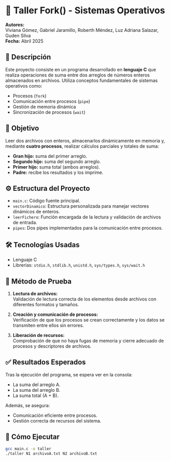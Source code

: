 # 🧠 Taller Fork() - Sistemas Operativos

**Autores:**  
Viviana Gómez, Gabriel Jaramillo, Roberth Méndez, Luz Adriana Salazar, Guden Silva  
**Fecha:** Abril 2025

## 📌 Descripción

Este proyecto consiste en un programa desarrollado en **lenguaje C** que realiza operaciones de suma entre dos arreglos de números enteros almacenados en archivos. Utiliza conceptos fundamentales de sistemas operativos como:

- Procesos (`fork`)
- Comunicación entre procesos (`pipe`)
- Gestión de memoria dinámica
- Sincronización de procesos (`wait`)

## 🎯 Objetivo

Leer dos archivos con enteros, almacenarlos dinámicamente en memoria y, mediante **cuatro procesos**, realizar cálculos parciales y totales de suma:

- **Gran hijo:** suma del primer arreglo.
- **Segundo hijo:** suma del segundo arreglo.
- **Primer hijo:** suma total (ambos arreglos).
- **Padre:** recibe los resultados y los imprime.

## ⚙️ Estructura del Proyecto

- `main.c`: Código fuente principal.
- `vectorDinamico`: Estructura personalizada para manejar vectores dinámicos de enteros.
- `leerFichero`: Función encargada de la lectura y validación de archivos de entrada.
- `pipes`: Dos pipes implementados para la comunicación entre procesos.

## 🛠️ Tecnologías Usadas

- Lenguaje C
- Librerías: `stdio.h`, `stdlib.h`, `unistd.h`, `sys/types.h`, `sys/wait.h`

## 🧪 Método de Prueba

1. **Lectura de archivos:**  
   Validación de lectura correcta de los elementos desde archivos con diferentes formatos y tamaños.

2. **Creación y comunicación de procesos:**  
   Verificación de que los procesos se crean correctamente y los datos se transmiten entre ellos sin errores.

3. **Liberación de recursos:**  
   Comprobación de que no haya fugas de memoria y cierre adecuado de procesos y descriptores de archivos.

## ✅ Resultados Esperados

Tras la ejecución del programa, se espera ver en la consola:

- La suma del arreglo A.
- La suma del arreglo B.
- La suma total (A + B).

Además, se asegura:

- Comunicación eficiente entre procesos.
- Gestión correcta de recursos del sistema.

## 🧳 Cómo Ejecutar

```bash
gcc main.c -o taller
./taller N1 archivoA.txt N2 archivoB.txt
